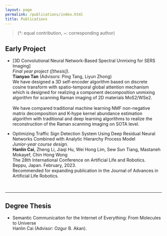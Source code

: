 ```yaml
---
layout: page
permalink: /publications/index.html
title: Publications
---
```


> (†: equal contribution, ~: corresponding author)

## Early Project

- [3D Convolutional Neural Network-Based Spectral Unmixing for SERS Imaging]<br>*Final year project ([thesis]).*<br>**Tianyao Tan** (Advisors: Ping Tang, Liyun Zhong)<br>We have designed a 3D self-encoder algorithm based on discrete cosine transform with spatio-temporal global attention mechanism which is designed for realizing a component decomposition unmixing algorithm for scanning Raman imaging of 2D materials MoS2/WSe2.<br> 
<br>We have compared traditional machine learning NMF non-negative matrix decomposition and K-hype kernel abundance estimation algorithm with traditional and deep learning algorithms to realize the reconstruction of the Raman scanning imaging on SOTA level.<br>

- Optimizing Traffic Sign Detection System Using Deep Residual Neural Networks Combined with Analytic Hierarchy Process Model<br>*Junior-year course design.*<br>**Hanlin Cai**, Zheng Li, Jiaqi Hu, Wei Hong Lim, Sew Sun Tiang, Mastaneh Mokayef, Chin Hong Wong<br>The 28th International Conference on Artificial Life and Robotics.<br>Beppu, Japan. February, 2023.<br>Recommended for expanding publication in the Journal of Advances in Artificial Life Robotics.

  <br>

---

## Degree Thesis

- Semantic Communicaiton for the Internet of Everything: From Molecules to Universe<br>Hanlin Cai (Advisor: Ozgur B. Akan).


  <br>

<br>
